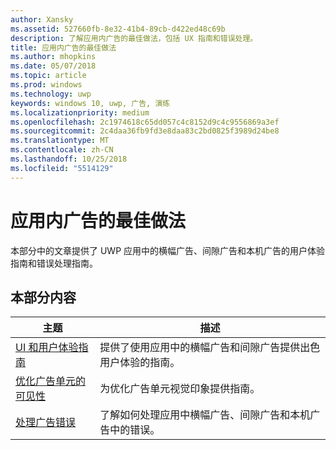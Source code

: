 ```yaml
---
author: Xansky
ms.assetid: 527660fb-8e32-41b4-89cb-d422ed48c69b
description: 了解应用内广告的最佳做法，包括 UX 指南和错误处理。
title: 应用内广告的最佳做法
ms.author: mhopkins
ms.date: 05/07/2018
ms.topic: article
ms.prod: windows
ms.technology: uwp
keywords: windows 10, uwp, 广告, 演练
ms.localizationpriority: medium
ms.openlocfilehash: 2c1974618c65dd057c4c8152d9c4c9556869a3ef
ms.sourcegitcommit: 2c4daa36fb9fd3e8daa83c2bd0825f3989d24be8
ms.translationtype: MT
ms.contentlocale: zh-CN
ms.lasthandoff: 10/25/2018
ms.locfileid: "5514129"
---
```

# <a name="best-practices-for-ads-in-apps"></a>应用内广告的最佳做法

本部分中的文章提供了 UWP 应用中的横幅广告、间隙广告和本机广告的用户体验指南和错误处理指南。

## <a name="in-this-section"></a>本部分内容

|  主题    | 描述 |               
|----------|-------|
| [UI 和用户体验指南](ui-and-user-experience-guidelines.md) | 提供了使用应用中的横幅广告和间隙广告提供出色用户体验的指南。 |
| [优化广告单元的可见性](optimize-ad-unit-viewability.md) | 为优化广告单元视觉印象提供指南。 |
| [处理广告错误](error-handling-with-advertising-libraries.md)     |  了解如何处理应用中横幅广告、间隙广告和本机广告中的错误。          |



 

 
